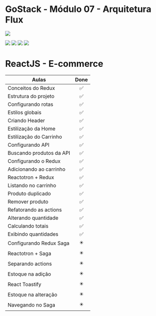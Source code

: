 # GoStack - Módulo 07 - Arquitetura Flux

![](https://hotmart.s3.amazonaws.com/product_contents/5bfd4a97-5e39-4c99-a871-8d3e969769cc/Course_Image01_580x320.jpg)

![](https://img.shields.io/github/stars/newerton/gostack-modulo07.svg) ![](https://img.shields.io/github/forks/newerton/gostack-modulo07.svg) ![](https://img.shields.io/github/issues/newerton/gostack-modulo07.svg) ![](https://img.shields.io/github/license/newerton/gostack-modulo07.svg)

# ReactJS - E-commerce

| Aulas                    |            Done            |
| ------------------------ | :------------------------: |
| Conceitos do Redux       |     :white_check_mark:     |
| Estrutura do projeto     |     :white_check_mark:     |
| Configurando rotas       |     :white_check_mark:     |
| Estilos globais          |     :white_check_mark:     |
| Criando Header           |     :white_check_mark:     |
| Estilização da Home      |     :white_check_mark:     |
| Estilização do Carrinho  |     :white_check_mark:     |
| Configurando API         |     :white_check_mark:     |
| Buscando produtos da API |     :white_check_mark:     |
| Configurando o Redux     |     :white_check_mark:     |
| Adicionando ao carrinho  |     :white_check_mark:     |
| Reactotron + Redux       |     :white_check_mark:     |
| Listando no carrinho     |     :white_check_mark:     |
| Produto duplicado        |     :white_check_mark:     |
| Remover produto          |     :white_check_mark:     |
| Refatorando as actions   |     :white_check_mark:     |
| Alterando quantidade     |     :white_check_mark:     |
| Calculando totais        |     :white_check_mark:     |
| Exibindo quantidades     |     :white_check_mark:     |
| Configurando Redux Saga  | :eight_pointed_black_star: |
| Reactotron + Saga        | :eight_pointed_black_star: |
| Separando actions        | :eight_pointed_black_star: |
| Estoque na adição        | :eight_pointed_black_star: |
| React Toastify           | :eight_pointed_black_star: |
| Estoque na alteração     | :eight_pointed_black_star: |
| Navegando no Saga        | :eight_pointed_black_star: |
